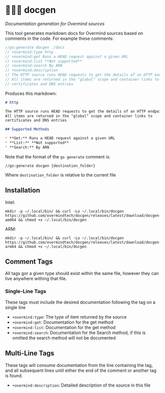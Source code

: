 # 👩‍⚕️🤖 docgen

*Documentation generation for Overmind sources*

This tool generates markdown docs for Overmind sources based on comments in the code. For example these comments:

```go
//go:generate docgen ./docs
// +overmind:type http
// +overmind:get Runs a HEAD request against a given URL
// +overmind:list **Not supported**
// +overmind:search By ARN
// +overmind:description
// The HTTP source runs HEAD requests to get the details of an HTTP endpoint.
// All items are returned in the "global" scope and container links to
// certificates and DNS entries
```

Produces this markdown:

```markdown
# http

The HTTP source runs HEAD requests to get the details of an HTTP endpoint.
All items are returned in the "global" scope and container links to
certificates and DNS entries

## Supported Methods

* **Get:** Runs a HEAD request against a given URL
* **List:** **Not supported**
* **Search:** By ARN
```

Note that the format of the `go generate` comment is:

```
//go:generate docgen {destination_folder}
```

Where `destination_folder` is relative to the current file

## Installation

Intel:

```shell
mkdir -p ~/.local/bin/ && curl -Lo ~/.local/bin/docgen https://github.com/overmindtech/docgen/releases/latest/download/docgen-amd64 && chmod +x ~/.local/bin/docgen
```

ARM:

```shell
mkdir -p ~/.local/bin/ && curl -Lo ~/.local/bin/docgen https://github.com/overmindtech/docgen/releases/latest/download/docgen-arm64 && chmod +x ~/.local/bin/docgen
```

## Comment Tags

All tags gor a given type should exist within the same file, however they can live anywhere withing that file.

### Single-Line Tags

These tags must include the desired documentation following the tag on a single line

* `+overmind:type`: The type of item returned by the source
* `+overmind:get`: Documentation for the get method
* `+overmind:list`: Documentation for the get method
* `+overmind:search`: Documentation for the Search method, if this is omitted the search method will not be documented

## Multi-Line Tags

These tags will consume documentation from the line containing the tag, and all subsequent lines until either the end of the comment or another tag is found.

* `+overmind:description`: Detailed description of the source in this file
